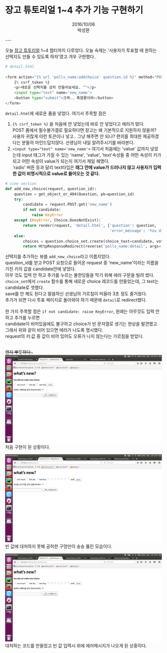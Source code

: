 # 장고 튜토리얼 1~4 추가 기능 구현하기
<p style='text-align:center'>2016/10/06<br>박성환</p>
---

오늘 [장고 튜토리얼](https://docs.djangoproject.com/en/1.10/intro/) 1~4 챕터까지 다루었다.
오늘 숙제는 '사용자가 투표할 때 원하는 선택지도 만들 수 있도록 하자'였고 겨우 구현했다..


```python
# detail.html

<form action="{% url 'polls_name:addchoice' question.id %}" method="POST">
    {% csrf_token %}
    <p>새로운 선택지를 감히 만들어보세요. ^^</p>
    <input type="text" name='new_name'>
    <button type="submit">크큭.. 흑염룡이여</button>
</form>

```
`detail.html`에 새로운 폼을 넣었다. 여기서 주목할 점은<br>
1. `{% csrf_token %}` 을 처음에 안 넣었는데 바로 안 넣었다고 에러가 떴다.<br>
POST 폼에서 필수불가결로 필요하다면 장고는 왜 기본적으로 지원하지 않을까?<br>
사용자 귀찮게 이런 토큰이나 넣고.. 그냥 해주면 안 되나? 편의를 최대한 제공하겠다는 분들의 마인드답지않다. 선생님이 내일 알려주시기를 바라본다.<br>
2. `<input type="text" name='new_name'>` 여기서 처음에는 'value' 값까지 넣었는데 input 태그가 가질 수 있는 'name', 'value', 'text'속성들 중
어떤 속성이 키가 되고 어떤 속성이 value가 되는지 여기서 제일 헤맸다.<br>
'radio' 버튼 등과 달리 text타입은 **태그 안에 value가 드러나지 않고 사용자가 입력한 값이 비명시적으로 value로 들어오는 것 같다.**


```python
# view section
def add_new_choice(request, question_id):
    question = get_object_or_404(Question, pk=question_id)
    try:
        candidate = request.POST.get('new_name')
        if not candidate:
            raise KeyError
    except (KeyError, Choice.DoesNotExist):
        return render(request, 'detail.html', {'question': question,
                                               'error_message': 'You did not make new choice'})
    else:
        choices = question.choice_set.create(choice_text=candidate, votes=0)
        return HttpResponseRedirect(reverse('polls_name:detail', args=(question.id,)))
```

선택지를 추가하는 뷰를 `add_new_choice`라고 이름지었다.<br>
question_id를 받고 POST 요청으로 들어온 request 중 'new_name'이라는 이름을 가진 키의 값을 candidate안에 넣었다.<br>
아무 것도 입력 안 하고 추가를 누르는 불한당들을 막기 위해 에러 구문을 빌려 썼다.<br>
`choice_set`에서 `create` 함수를 통해 새로운 choice 레코드를 만들었는데, 그 text는 candidate로 셋했다.<br>
save를 안 해도 된다고 말씀하신 선생님의 가르침이 떠올라 3초 정도 즐거웠다.<br>
추가가 되면 다시 투표 페이지로 돌아와야 하기 때문에 `detail`로 redirect했다.<br><br>
한 가지 주목할 점은 `if not candidate: raise KeyError`, 원래는 아무것도 입력 안하고 추가를 누르면<br>
candidate이 비어있음에도 불구하고 choice가 빈 문자열로 생기는 현상을 발견했고 그래서 위와 같이 비어 있으면 에러가 나도록 명시했다.<br>
request의 키:값 중 값이 비어 있어도 오류가 나지 않는다는 가르침을 받았다.<br><br>

~~왠지 뿌듯하다..~~
![image of success](../images/숙제1.png)
처음 구현이 된 상황이다.<br>

![image of success](../images/숙제2.png)
빈 값에 대처하지 못해 공허한 구멍만이 숭숭 뚫린 모습이다.<br>

![image of success](../images/숙제3.png)
대처하는 코드를 만들었고 빈 값 입력시 위에 에러메시지가 나오게 된 상홍이다.
